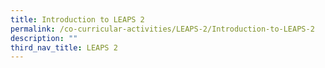 ```yaml
---
title: Introduction to LEAPS 2
permalink: /co-curricular-activities/LEAPS-2/Introduction-to-LEAPS-2
description: ""
third_nav_title: LEAPS 2
---
```

